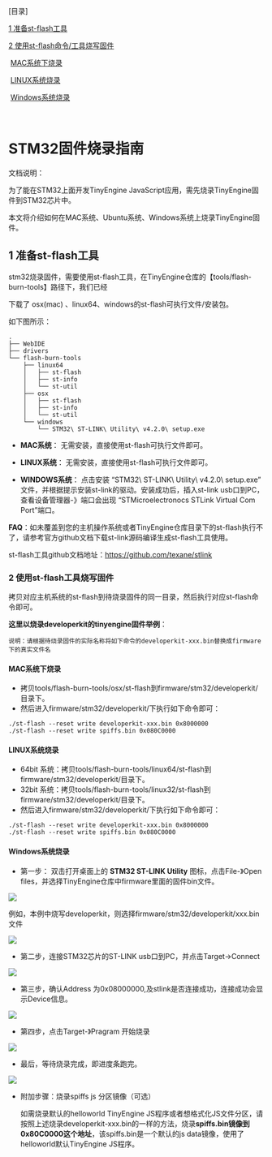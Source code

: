 [目录]

[1 准备st-flash工具](#1-准备st-flash工具)

[2 使用st-flash命令/工具烧写固件](#2-使用st-flash工具烧写固件)

​	[MAC系统下烧录](#mac系统下烧录)

​   [LINUX系统烧录](#linux系统烧录)

​	[Windows系统烧录](#windows系统烧录)

​	

# STM32固件烧录指南

文档说明： 

 为了能在STM32上面开发TinyEngine JavaScript应用，需先烧录TinyEngine固件到STM32芯片中。

 本文将介绍如何在MAC系统、Ubuntu系统、Windows系统上烧录TinyEngine固件。



## 1 准备st-flash工具

stm32烧录固件，需要使用st-flash工具，在TinyEngine仓库的【tools/flash-burn-tools】路径下，我们已经

下载了 osx(mac) 、linux64、windows的st-flash可执行文件/安装包。

如下图所示：

```
.
├── WebIDE
├── drivers
└── flash-burn-tools
    ├── linux64
    │   ├── st-flash
    │   ├── st-info
    │   └── st-util
    ├── osx
    │   ├── st-flash
    │   ├── st-info
    │   └── st-util
    └── windows
        └── STM32\ ST-LINK\ Utility\ v4.2.0\ setup.exe
```



* **MAC系统**： 无需安装，直接使用st-flash可执行文件即可。

* **LINUX系统**： 无需安装，直接使用st-flash可执行文件即可。

* **WINDOWS系统**： 点击安装  “STM32\ ST-LINK\ Utility\ v4.2.0\ setup.exe” 文件，并根据提示安装st-link的驱动。安装成功后，插入st-link usb口到PC，查看设备管理器-》端口会出现 “STMicroelectronocs STLink Virtual Com Port”端口。

  

**FAQ**：如未覆盖到您的主机操作系统或者TinyEngine仓库目录下的st-flash执行不了，请参考官方github文档下载st-link源码编译生成st-flash工具使用。

st-flash工具github文档地址：https://github.com/texane/stlink



### 2 使用st-flash工具烧写固件

拷贝对应主机系统的st-flash到待烧录固件的同一目录，然后执行对应st-flash命令即可。

**这里以烧录developerkit的tinyengine固件举例**：

`说明：请根据待烧录固件的实际名称将如下命令的developerkit-xxx.bin替换成firmware下的真实文件名`



#### MAC系统下烧录

* 拷贝tools/flash-burn-tools/osx/st-flash到firmware/stm32/developerkit/目录下。
* 然后进入firmware/stm32/developerkit/下执行如下命令即可：

```
./st-flash --reset write developerkit-xxx.bin 0x8000000
./st-flash --reset write spiffs.bin 0x080C0000
```



#### LINUX系统烧录

* 64bit 系统：拷贝tools/flash-burn-tools/linux64/st-flash到firmware/stm32/developerkit/目录下。
* 32bit 系统：拷贝tools/flash-burn-tools/linux32/st-flash到firmware/stm32/developerkit/目录下。
* 然后进入firmware/stm32/developerkit/下执行如下命令即可：

```
./st-flash --reset write developerkit-xxx.bin 0x8000000
./st-flash --reset write spiffs.bin 0x080C0000
```

#### Windows系统烧录

* 第一步： 双击打开桌面上的 **STM32 ST-LINK Utility** 图标，点击File-》Open files，并选择TinyEngine仓库中firmware里面的固件bin文件。

![](https://img.alicdn.com/tfs/TB1zLCcvSMmBKNjSZTEXXasKpXa-1076-840.jpg )



例如，本例中烧写developerkit，则选择firmware/stm32/developerkit/xxx.bin文件

![](https://img.alicdn.com/tfs/TB1v7z8vOMnBKNjSZFoXXbOSFXa-1452-838.jpg)



* 第二步，连接STM32芯片的ST-LINK usb口到PC，并点击Target->Connect 

![](https://img.alicdn.com/tfs/TB1M6BXv_mWBKNjSZFBXXXxUFXa-1580-920.jpg)



* 第三步，确认Address 为0x08000000,及stlink是否连接成功，连接成功会显示Device信息。

![](https://img.alicdn.com/tfs/TB13M0KvJknBKNjSZKPXXX6OFXa-1336-826.jpg)



* 第四步，点击Target-》Pragram 开始烧录

![](https://img.alicdn.com/tfs/TB1wdwGvLImBKNjSZFlXXc43FXa-1104-874.jpg)



* 最后，等待烧录完成，即进度条跑完。

![](https://img.alicdn.com/tfs/TB12h.5vH3nBKNjSZFMXXaUSFXa-1092-1162.jpg)



* 附加步骤：烧录spiffs js 分区镜像（可选）

  如需烧录默认的helloworld TinyEngine JS程序或者想格式化JS文件分区，请按照上述烧录developerkit-xxx.bin的一样的方法，烧录**spiffs.bin镜像到0x80C0000这个地址**，该spiffs.bin是一个默认的js data镜像，使用了helloworld默认TinyEngine JS程序。

 



